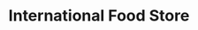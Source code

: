 ---
title: "International Food Store"
url: /cambridge/international-food-store/
shop: Lebensmittel
---